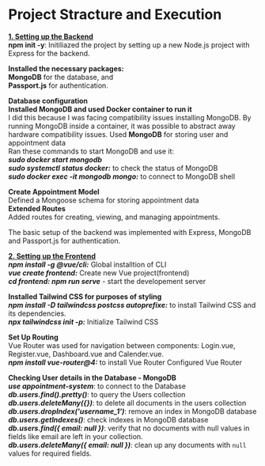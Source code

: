 
# Project Stracture and Execution
**<u>1. Setting up the Backend</u>**  
**npm init -y**: Initiliazed the project by setting up a new Node.js project with Express for the backend. 

**Installed the necessary packages:**  
**MongoDB** for the database, and  
**Passport.js** for authentication. 

**Database configuration**  
**Installed MongoDB and used Docker container to run it**  
I did this because I was facing compatibility issues installing MongoDB. By running MongoDB inside a container, it was possible to abstract away hardware compatibility issues. Used **MongoDB** for storing user and appointment data  
Ran these commands to start MongoDB and use it:  
***sudo docker start mongodb***  
***sudo systemctl status docker:*** to check the status of MongoDB  
***sudo docker exec -it mongodb mongo:*** to connect to MongoDB shell 

**Create Appointment Model**  
Defined a Mongoose schema for storing appointment data  
**Extended Routes**  
Added routes for creating, viewing, and managing appointments.  

The basic setup of the backend was implemented with Express, MongoDB and Passport.js for authentication. 

**<u>2. Setting up the Frontend</u>**  
***npm install -g @vue/cli:*** Global installtion of CLI  
***vue create frontend:*** Create new Vue project(frontend)  
***cd frontend: npm run serve*** - start the developement server

**Installed Tailwind CSS for purposes of styling**  
***npm install -D tailwindcss postcss autoprefixe:*** to install Tailwind CSS and its dependencies.  
***npx tailwindcss init -p:*** Initialize Tailwind CSS

**Set Up Routing**  
Vue Router was used for navigation between components: Login.vue, Register.vue, Dashboard.vue and Calender.vue.  
***npm install vue-router@4:*** to install Vue Router
Configured Vue Router

**Checking User details in the Database - MongoDB**  
***use appointment-system***: to connect to the Database  
***db.users.find().pretty()***: to query the Users collection 
***db.users.deleteMany({})***: to delete all documents in the users collection  
***db.users.dropIndex('username_1')***: remove an index in MongoDB database  
***db.users.getIndexes()***: check indexes in MongoDB database  
***db.users.find({ email: null })***: verify that no documents with null values in fields like email are left in your collection.  
***db.users.deleteMany({ email: null })***: clean up any documents with `null` values for required fields. 
